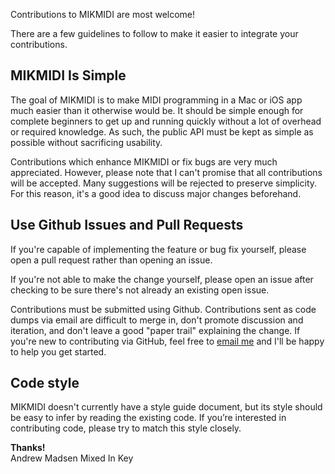 Contributions to MIKMIDI are most welcome!

There are a few guidelines to follow to make it easier to integrate your contributions.

## MIKMIDI Is Simple ##

The goal of MIKMIDI is to make MIDI programming in a Mac or iOS app
much easier than it otherwise would be. It should be simple enough for complete
beginners to get up and running quickly without a lot of overhead or required
knowledge. As such, the public API must be kept as simple as possible without
sacrificing usability.

Contributions which enhance MIKMIDI or fix bugs are very much appreciated.
However, please note that I can't promise that all contributions will be accepted.
Many suggestions will be rejected to preserve simplicity. For this reason, it's a good
idea to discuss major changes beforehand.

## Use Github Issues and Pull Requests

If you're capable of implementing the feature or bug fix yourself, please open a pull request
rather than opening an issue.

If you're not able to make the change yourself, please open an issue after checking
to be sure there's not already an existing open issue.

Contributions must be submitted using Github. Contributions sent as code dumps via email
are difficult to merge in, don't promote discussion and iteration, and don't leave a 
good "paper trail" explaining the change. If you're new to contributing via GitHub, feel free to [email me](mailto:andrew@mixedinkey.com) and I'll be happy to help you get started.

## Code style

MIKMIDI doesn't currently have a style guide document, but its style should be easy to infer by reading the existing code.
If you’re interested in contributing code, please try to match this style closely.

**Thanks!**  
Andrew Madsen
Mixed In Key